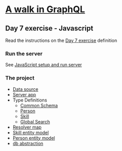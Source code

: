# [A walk in GraphQL](../../../README.md)

## Day 7 exercise - Javascript

Read the instructions on the [Day 7 exercise](../day_07.md#exercise) definition

### Run the server

 See [JavaScript setup and run server](../../../setup/javascript.md)

### The project

- [Data source](../datasource/data.json)
- [Server app](src/server.js)
- Type Definitions
  - [Common Schema](src/schema/schema.gql)
  - [Person](src/schema/person.gql)
  - [Skill](src/schema/skill.gql)
  - [Global Search](src/schema/globalSearch.gql)
- [Resolver map](src/resolvers/resolvers.js)
- [Skill entity model](src/db/skill.js)
- [Person entity model](src/db/person.js)
- [db abstraction](src/db/index.js)
